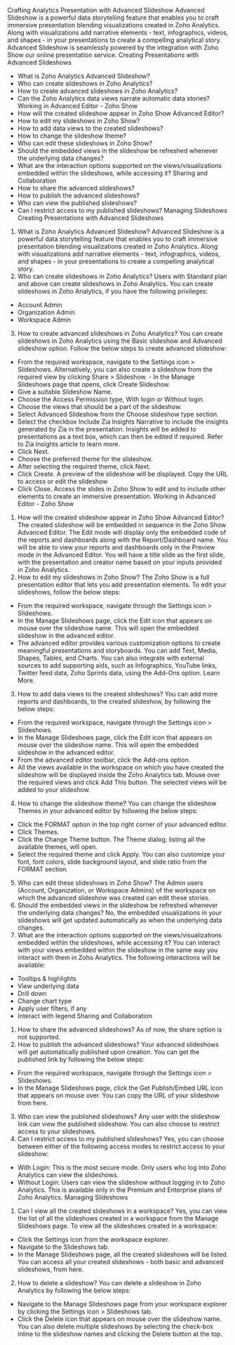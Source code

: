 Crafting Analytics Presentation with Advanced Slideshow
Advanced Slideshow is a powerful data storytelling feature that enables you to craft immersive presentation blending visualizations created in Zoho Analytics. Along with visualizations add narrative elements - text, infographics, videos, and shapes - in your presentations to create a compelling analytical story.
Advanced Slideshow is seamlessly powered by the integration with Zoho Show our online presentation service.
Creating Presentations with Advanced Slideshows
- What is Zoho Analytics Advanced Slideshow?
- Who can create slideshows in Zoho Analytics?
- How to create advanced slideshows in Zoho Analytics?
- Can the Zoho Analytics data views narrate automatic data stories?
Working in Advanced Editor - Zoho Show
- How will the created slideshow appear in Zoho Show Advanced Editor?
- How to edit my slideshows in Zoho Show?
- How to add data views to the created slideshows?
- How to change the slideshow theme?
- Who can edit these slideshows in Zoho Show?
- Should the embedded views in the slideshow be refreshed whenever the underlying data changes?
- What are the interaction options supported on the views/visualizations embedded within the slideshows, while accessing it?
Sharing and Collaboration
- How to share the advanced slideshows?
- How to publish the advanced slideshows?
- Who can view the published slideshows?
- Can I restrict access to my published slideshows?
Managing Slideshows
Creating Presentations with Advanced Slideshows
1. What is Zoho Analytics Advanced Slideshow?
Advanced Slideshow is a powerful data storytelling feature that enables you to craft immersive presentation blending visualizations created in Zoho Analytics. Along with visualizations add narrative elements - text, infographics, videos, and shapes - in your presentations to create a compelling analytical story.
2. Who can create slideshows in Zoho Analytics?
Users with Standard plan and above can create slideshows in Zoho Analytics.
You can create slideshows in Zoho Analytics, if you have the following privileges:
- Account Admin
- Organization Admin
- Workspace Admin
3. How to create advanced slideshows in Zoho Analytics?
You can create slideshows in Zoho Analytics using the Basic slideshow and Advanced slideshow option.
Follow the below steps to create advanced slideshow:
- From the required workspace, navigate to the Settings icon > Slideshows.
Alternatively, you can also create a slideshow from the required view by clicking Share > Slideshow. - In the Manage Slideshows page that opens, click Create Slideshow.
- Give a suitable Slideshow Name.
- Choose the Access Permission type, With login or Without login.
- Choose the views that should be a part of the slideshow.
- Select Advanced Slideshow from the Choose slideshow type section.
- Select the checkbox Include Zia Insights Narrative to include the insights generated by Zia in the presentation. Insights will be added to presentations as a text box, which can then be edited if required. Refer to Zia Insights article to learn more.
- Click Next.
- Choose the preferred theme for the slideshow.
- After selecting the required theme, click Next.
- Click Create. A preview of the slideshow will be displayed. Copy the URL to access or edit the slideshow
- Click Close. Access the slides in Zoho Show to edit and to include other elements to create an immersive presentation.
Working in Advanced Editor - Zoho Show
1. How will the created slideshow appear in Zoho Show Advanced Editor?
The created slideshow will be embedded in sequence in the Zoho Show Advanced Editor.
The Edit mode will display only the embedded code of the reports and dashboards along with the Report/Dashboard name. You will be able to view your reports and dashboards only in the Preview mode in the Advanced Editor.
You will have a title slide as the first slide, with the presentation and creator name based on your inputs provided in Zoho Analytics.
2. How to edit my slideshows in Zoho Show?
The Zoho Show is a full presentation editor that lets you add presentation elements. To edit your slideshows, follow the below steps:
- From the required workspace, navigate through the Settings icon > Slideshows.
- In the Manage Slideshows page, click the Edit icon that appears on mouse over the slideshow name. This will open the embedded slideshow in the advanced editor.
- The advanced editor provides various customization options to create meaningful presentations and storyboards. You can add Text, Media, Shapes, Tables, and Charts. You can also integrate with external sources to add supporting aids, such as Infographics, YouTube links, Twitter feed data, Zoho Sprints data, using the Add-Ons option. Learn More.
3. How to add data views to the created slideshows?
You can add more reports and dashboards, to the created slideshow, by following the below steps:
- From the required workspace, navigate through the Settings icon > Slideshows.
- In the Manage Slideshows page, click the Edit icon that appears on mouse over the slideshow name. This will open the embedded slideshow in the advanced editor.
- From the advanced editor toolbar, click the Add-ons option.
- All the views available in the workspace on which you have created the slideshow will be displayed inside the Zoho Analytics tab. Mouse over the required views and click Add This button.
The selected views will be added to your slideshow.
4. How to change the slideshow theme?
You can change the slideshow Themes in your advanced editor by following the below steps:
- Click the FORMAT option in the top right corner of your advanced editor.
- Click Themes.
- Click the Change Theme button. The Theme dialog, listing all the available themes, will open.
- Select the required theme and click Apply.
You can also customize your font, font colors, slide background layout, and slide ratio from the FORMAT section.
5. Who can edit these slideshows in Zoho Show?
The Admin users (Account, Organization, or Workspace Admins) of the workspace on which the advanced slideshow was created can edit these stories.
6. Should the embedded views in the slideshow be refreshed whenever the underlying data changes?
No, the embedded visualizations in your slideshows will get updated automatically as when the underlying data changes.
7. What are the interaction options supported on the views/visualizations embedded within the slideshows, while accessing it?
You can interact with your views embedded within the slideshow in the same way you interact with them in Zoho Analytics.
The following interactions will be available:
- Tooltips & highlights
- View underlying data
- Drill down
- Change chart type
- Apply user filters, if any
- Interact with legend
Sharing and Collaboration
1. How to share the advanced slideshows?
As of now, the share option is not supported.
2. How to publish the advanced slideshows?
Your advanced slideshows will get automatically published upon creation. You can get the published link by following the below steps:
- From the required workspace, navigate through the Settings icon > Slideshows.
- In the Manage Slideshows page, click the Get Publish/Embed URL icon that appears on mouse over. You can copy the URL of your slideshow from here.
3. Who can view the published slideshows?
Any user with the slideshow link can view the published slideshow. You can also choose to restrict access to your slideshows.
4. Can I restrict access to my published slideshows?
Yes, you can choose between either of the following access modes to restrict access to your slideshow:
- With Login: This is the most secure mode. Only users who log into Zoho Analytics can view the slideshows.
- Without Login: Users can view the slideshow without logging in to Zoho Analytics. This is available only in the Premium and Enterprise plans of Zoho Analytics.
Managing Slideshows
1. Can I view all the created slideshows in a workspace?
Yes, you can view the list of all the slideshows created in a workspace from the Manage Slideshows page. To view all the slideshows created in a workspace:
- Click the Settings icon from the workspace explorer.
- Navigate to the Slideshows tab.
- In the Manage Slideshows page, all the created slideshows will be listed. You can access all your created slideshows - both basic and advanced slideshows, from here.
2. How to delete a slideshow?
You can delete a slideshow in Zoho Analytics by following the below steps:
- Navigate to the Manage Slideshows page from your workspace explorer by clicking the Settings icon > Slideshows tab.
- Click the Delete icon that appears on mouse over the slideshow name.
You can also delete multiple slideshows by selecting the check-box inline to the slideshow names and clicking the Delete button at the top.